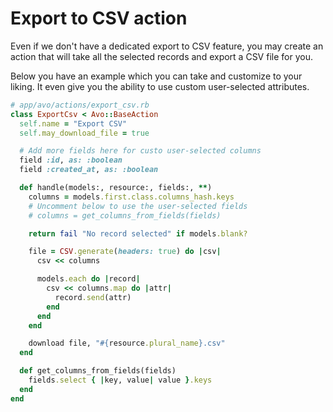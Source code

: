 # Export to CSV action

Even if we don't have a dedicated export to CSV feature, you may create an action that will take all the selected records and export a CSV file for you.

Below you have an example which you can take and customize to your liking. It even give you the ability to use custom user-selected attributes.

```ruby
# app/avo/actions/export_csv.rb
class ExportCsv < Avo::BaseAction
  self.name = "Export CSV"
  self.may_download_file = true

  # Add more fields here for custo user-selected columns
  field :id, as: :boolean
  field :created_at, as: :boolean

  def handle(models:, resource:, fields:, **)
    columns = models.first.class.columns_hash.keys
    # Uncomment below to use the user-selected fields
    # columns = get_columns_from_fields(fields)

    return fail "No record selected" if models.blank?

    file = CSV.generate(headers: true) do |csv|
      csv << columns

      models.each do |record|
        csv << columns.map do |attr|
          record.send(attr)
        end
      end
    end

    download file, "#{resource.plural_name}.csv"
  end

  def get_columns_from_fields(fields)
    fields.select { |key, value| value }.keys
  end
end
```

